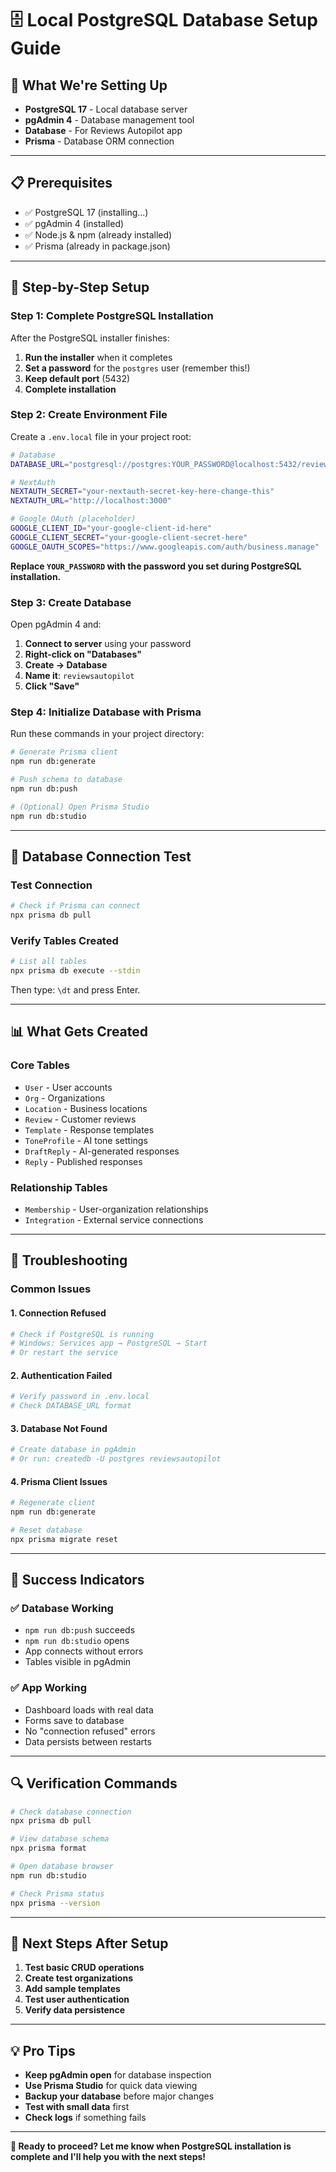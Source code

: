 # 🗄️ Local PostgreSQL Database Setup Guide

## **🎯 What We're Setting Up**
- **PostgreSQL 17** - Local database server
- **pgAdmin 4** - Database management tool
- **Database** - For Reviews Autopilot app
- **Prisma** - Database ORM connection

---

## **📋 Prerequisites**
- ✅ PostgreSQL 17 (installing...)
- ✅ pgAdmin 4 (installed)
- ✅ Node.js & npm (already installed)
- ✅ Prisma (already in package.json)

---

## **🚀 Step-by-Step Setup**

### **Step 1: Complete PostgreSQL Installation**
After the PostgreSQL installer finishes:

1. **Run the installer** when it completes
2. **Set a password** for the `postgres` user (remember this!)
3. **Keep default port** (5432)
4. **Complete installation**

### **Step 2: Create Environment File**
Create a `.env.local` file in your project root:

```bash
# Database
DATABASE_URL="postgresql://postgres:YOUR_PASSWORD@localhost:5432/reviewsautopilot"

# NextAuth
NEXTAUTH_SECRET="your-nextauth-secret-key-here-change-this"
NEXTAUTH_URL="http://localhost:3000"

# Google OAuth (placeholder)
GOOGLE_CLIENT_ID="your-google-client-id-here"
GOOGLE_CLIENT_SECRET="your-google-client-secret-here"
GOOGLE_OAUTH_SCOPES="https://www.googleapis.com/auth/business.manage"
```

**Replace `YOUR_PASSWORD` with the password you set during PostgreSQL installation.**

### **Step 3: Create Database**
Open pgAdmin 4 and:

1. **Connect to server** using your password
2. **Right-click on "Databases"**
3. **Create → Database**
4. **Name it**: `reviewsautopilot`
5. **Click "Save"**

### **Step 4: Initialize Database with Prisma**
Run these commands in your project directory:

```bash
# Generate Prisma client
npm run db:generate

# Push schema to database
npm run db:push

# (Optional) Open Prisma Studio
npm run db:studio
```

---

## **🔧 Database Connection Test**

### **Test Connection**
```bash
# Check if Prisma can connect
npx prisma db pull
```

### **Verify Tables Created**
```bash
# List all tables
npx prisma db execute --stdin
```

Then type: `\dt` and press Enter.

---

## **📊 What Gets Created**

### **Core Tables**
- `User` - User accounts
- `Org` - Organizations
- `Location` - Business locations
- `Review` - Customer reviews
- `Template` - Response templates
- `ToneProfile` - AI tone settings
- `DraftReply` - AI-generated responses
- `Reply` - Published responses

### **Relationship Tables**
- `Membership` - User-organization relationships
- `Integration` - External service connections

---

## **🚨 Troubleshooting**

### **Common Issues**

#### **1. Connection Refused**
```bash
# Check if PostgreSQL is running
# Windows: Services app → PostgreSQL → Start
# Or restart the service
```

#### **2. Authentication Failed**
```bash
# Verify password in .env.local
# Check DATABASE_URL format
```

#### **3. Database Not Found**
```bash
# Create database in pgAdmin
# Or run: createdb -U postgres reviewsautopilot
```

#### **4. Prisma Client Issues**
```bash
# Regenerate client
npm run db:generate

# Reset database
npx prisma migrate reset
```

---

## **🎉 Success Indicators**

### **✅ Database Working**
- `npm run db:push` succeeds
- `npm run db:studio` opens
- App connects without errors
- Tables visible in pgAdmin

### **✅ App Working**
- Dashboard loads with real data
- Forms save to database
- No "connection refused" errors
- Data persists between restarts

---

## **🔍 Verification Commands**

```bash
# Check database connection
npx prisma db pull

# View database schema
npx prisma format

# Open database browser
npm run db:studio

# Check Prisma status
npx prisma --version
```

---

## **📱 Next Steps After Setup**

1. **Test basic CRUD operations**
2. **Create test organizations**
3. **Add sample templates**
4. **Test user authentication**
5. **Verify data persistence**

---

## **💡 Pro Tips**

- **Keep pgAdmin open** for database inspection
- **Use Prisma Studio** for quick data viewing
- **Backup your database** before major changes
- **Test with small data** first
- **Check logs** if something fails

---

**🎯 Ready to proceed? Let me know when PostgreSQL installation is complete and I'll help you with the next steps!**



